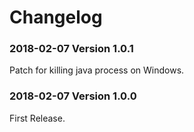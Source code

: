 # Changelog

### 2018-02-07 Version 1.0.1
Patch for killing java process on Windows.

### 2018-02-07 Version 1.0.0
First Release.
